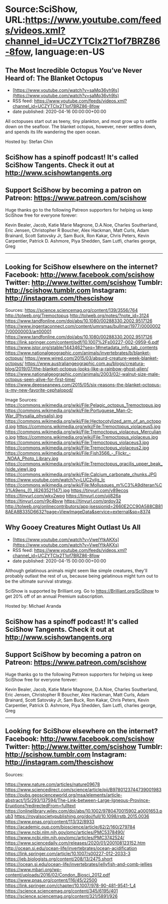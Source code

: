 # Source:SciShow, URL:https://www.youtube.com/feeds/videos.xml?channel_id=UCZYTClx2T1of7BRZ86-8fow, language:en-US

## The Most Incredible Octopus You’ve Never Heard of: The Blanket Octopus
 - [https://www.youtube.com/watch?v=saMq36vh9ls](https://www.youtube.com/watch?v=saMq36vh9ls)
 - RSS feed: https://www.youtube.com/feeds/videos.xml?channel_id=UCZYTClx2T1of7BRZ86-8fow
 - date published: 2020-04-16 00:00:00+00:00

All octopuses start out as teeny, tiny plankton, and most grow up to settle down on the seafloor. The blanket octopus, however, never settles down, and spends its life wandering the open ocean.

Hosted by: Stefan Chin

SciShow has a spinoff podcast! It's called SciShow Tangents. Check it out at http://www.scishowtangents.org
----------
Support SciShow by becoming a patron on Patreon: https://www.patreon.com/scishow
----------
Huge thanks go to the following Patreon supporters for helping us keep SciShow free for everyone forever:

Kevin Bealer, Jacob, Katie Marie Magnone, D.A.Noe, Charles Southerland, Eric Jensen, Christopher R Boucher, Alex Hackman, Matt Curls, Adam Brainard, Scott Satovsky Jr, Sam Buck, Ron Kakar, Chris Peters, Kevin Carpentier, Patrick D. Ashmore, Piya Shedden, Sam Lutfi, charles george, Greg

----------
Looking for SciShow elsewhere on the internet?
Facebook: http://www.facebook.com/scishow
Twitter: http://www.twitter.com/scishow
Tumblr: http://scishow.tumblr.com
Instagram: http://instagram.com/thescishow
----------
Sources:
https://science.sciencemag.org/content/139/3556/764 
http://tolweb.org/Tremoctopus
http://tolweb.org/notes/?note_id=3124
https://www.tandfonline.com/doi/abs/10.1080/00288330.2002.9517126
https://www.ingentaconnect.com/content/umrsmas/bullmar/1977/00000027/00000003/art00001 
https://www.tandfonline.com/doi/abs/10.1080/00288330.2002.9517126
https://link.springer.com/content/pdf/10.1007%2Fs00227-002-0959-6.pdf
https://www.jstor.org/stable/1443462?seq=1#metadata_info_tab_contents
https://www.nationalgeographic.com/animals/invertebrates/b/blanket-octopus/
https://www.wired.com/2015/03/absurd-creature-week-blanket-octopus/
https://www.australiangeographic.com.au/blogs/creatura-blog/2019/07/the-blanket-octopus-looks-like-a-rainbow-ghost-alien/
https://www.nationalgeographic.com/animals/2003/02/-walnut-size-male-octopus-seen-alive-for-first-time/
https://www.deepseanews.com/2015/05/six-reasons-the-blanket-octopus-is-my-new-favorite-cephalopod/

Image Sources:
https://commons.wikimedia.org/wiki/File:Pelagic_octopus_Tremoctopus.jpg
https://commons.wikimedia.org/wiki/File:Portuguese_Man-O-War_(Physalia_physalis).jpg
https://commons.wikimedia.org/wiki/File:Hectocotylized_arm_of_an_octopod.jpg
https://commons.wikimedia.org/wiki/File:Tremoctopus_violaceus5.jpg
https://commons.wikimedia.org/wiki/File:Tremoctopus_violaceus_Merculiano.jpg
https://commons.wikimedia.org/wiki/File:Tremoctopus_violaceus.jpg
https://commons.wikimedia.org/wiki/File:Tremoctopus_violaceus3.jpg
https://commons.wikimedia.org/wiki/File:Tremoctopus_violaceus2.jpg
https://commons.wikimedia.org/wiki/File:Fish3566_-_Flickr_-_NOAA_Photo_Library.jpg
https://commons.wikimedia.org/wiki/File:Tremoctopus_gracilis_upper_beak_(side_view).jpg
https://commons.wikimedia.org/wiki/File:Calcium_carbonate_chunks.JPG
https://www.youtube.com/watch?v=LUC2vjIg_Ic
https://commons.wikimedia.org/wiki/File:Mollusques_m%C3%A9diteran%C3%A9ens_(!)_(6263521147).jpg
https://tinyurl.com/v89ecos
https://tinyurl.com/wkv2wpg
https://tinyurl.com/ujj826a
https://tinyurl.com/r9c4bvw
https://tinyurl.com/qrdov32
http://tolweb.org/onlinecontributors/app;jsessionid=2660E2CC90A588CB818AEA8B335D6632?page=ViewImageData&service=external&sp=8374

## Why Gooey Creatures Might Outlast Us All
 - [https://www.youtube.com/watch?v=VweIYtkAKXs](https://www.youtube.com/watch?v=VweIYtkAKXs)
 - RSS feed: https://www.youtube.com/feeds/videos.xml?channel_id=UCZYTClx2T1of7BRZ86-8fow
 - date published: 2020-04-15 00:00:00+00:00

Although gelatinous animals might seem like simple creatures, they'll probably outlast the rest of us, because being gelatinous might turn out to be the ultimate survival strategy.

SciShow is supported by Brilliant.org. Go to https://Brilliant.org/SciShow to get 20% off of an annual Premium subscription. 

Hosted by: Michael Aranda

SciShow has a spinoff podcast! It's called SciShow Tangents. Check it out at http://www.scishowtangents.org
----------
Support SciShow by becoming a patron on Patreon: https://www.patreon.com/scishow
----------
Huge thanks go to the following Patreon supporters for helping us keep SciShow free for everyone forever:

Kevin Bealer, Jacob, Katie Marie Magnone, D.A.Noe, Charles Southerland, Eric Jensen, Christopher R Boucher, Alex Hackman, Matt Curls, Adam Brainard, Scott Satovsky Jr, Sam Buck, Ron Kakar, Chris Peters, Kevin Carpentier, Patrick D. Ashmore, Piya Shedden, Sam Lutfi, charles george, Greg

----------
Looking for SciShow elsewhere on the internet?
Facebook: http://www.facebook.com/scishow
Twitter: http://www.twitter.com/scishow
Tumblr: http://scishow.tumblr.com
Instagram: http://instagram.com/thescishow
----------
Sources:

https://www.nature.com/articles/nature09678 
https://www.sciencedirect.com/science/article/pii/B9780123744739001983 
https://pubs.geoscienceworld.org/msa/elements/article-abstract/1/5/293/137594/The-Link-between-Large-Igneous-Province-Eruptions?redirectedFrom=fulltext
https://onlinelibrary.wiley.com/doi/abs/10.1002/9780470015902.a0001653.pub3 
https://royalsocietypublishing.org/doi/full/10.1098/rstb.2015.0036
https://www.pnas.org/content/113/32/8933 
https://academic.oup.com/bioscience/article/62/2/160/279784
https://www.ncbi.nlm.nih.gov/pmc/articles/PMC5378490/
https://www.ncbi.nlm.nih.gov/pmc/articles/PMC3742524/
https://www.sciencedaily.com/releases/2020/01/200108123152.htm
http://ocean.si.edu/ocean-life/invertebrates/ocean-acidification
https://link.springer.com/article/10.1007/s00227-012-2033-3
https://jeb.biologists.org/content/208/13/2475.short
https://ocean.si.edu/ocean-life/invertebrates/jellyfish-and-comb-jellies
https://www.mbari.org/wp-content/uploads/2016/02/Condon_Biosci_2012.pdf
https://www.pnas.org/content/116/45/22500 
https://link.springer.com/chapter/10.1007/978-90-481-9541-1_4 
https://science.sciencemag.org/content/345/6195/401
https://science.sciencemag.org/content/321/5891/926

